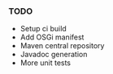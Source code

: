 ### TODO ###

 * Setup ci build
 * Add OSGi manifest
 * Maven central repository
 * Javadoc generation
 * More unit tests
 